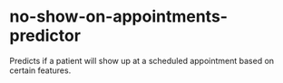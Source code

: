 # no-show-on-appointments-predictor
Predicts if a patient will show up at a scheduled appointment based on certain features.
